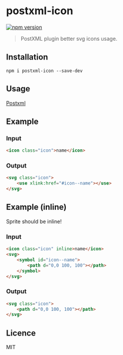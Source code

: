 # postxml-icon
[![npm version][npm-image]][npm-url]

> PostXML plugin better svg icons usage.

## Installation
`npm i postxml-icon --save-dev`

## Usage
[Postxml]

## Example

### Input
```html
<icon class="icon">name</icon>
```

### Output
```html
<svg class="icon">
	<use xlink:href="#icon--name"></use>
</svg>
```

## Example (inline)
Sprite should be inline!

### Input
```html
<icon class="icon" inline>name</icon>
<svg>
	<symbol id="icon--name">
		<path d="0,0 100, 100"></path>
	</symbol>
</svg>
```

### Output
```html
<svg class="icon">
	<path d="0,0 100, 100"></path>
</svg>
```

## Licence
MIT

[PostXML]: https://github.com/postxml/postxml

[npm-url]: https://www.npmjs.org/package/postxml-icon
[npm-image]: http://img.shields.io/npm/v/postxml-icon.svg?style=flat-square
